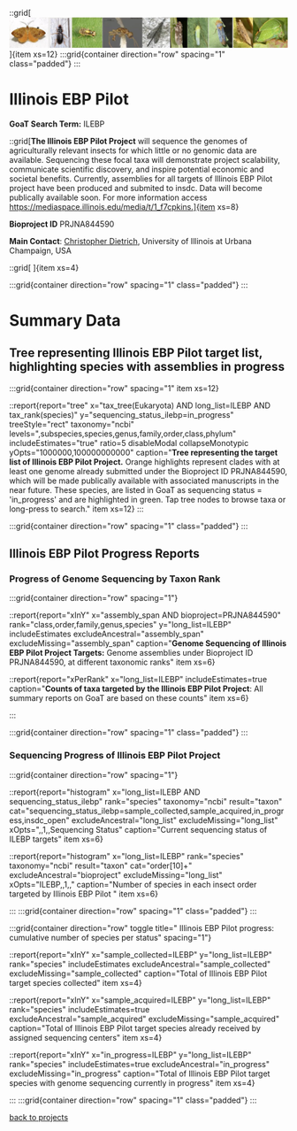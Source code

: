 
::grid[![GoaT](/static/images/ILEBP2.png)]{item xs=12}
:::grid{container direction="row" spacing="1" class="padded"}
:::

# Illinois EBP Pilot
**GoaT Search Term:** ILEBP


::grid[**The Illinois EBP Pilot Project** will sequence the genomes of agriculturally relevant insects for which little or no genomic data are available. Sequencing these focal taxa will demonstrate project scalability, communicate scientific discovery, and inspire potential economic and societal benefits. Currently, assemblies for all targets of Illinois EBP Pilot project have been produced and submited to insdc. Data will become publically available soon.  For more information access https://mediaspace.illinois.edu/media/t/1_f7cpkins.]{item xs=8}

**Bioproject ID** PRJNA844590

**Main Contact**: [Christopher Dietrich](https://experts.illinois.edu/en/persons/christopher-h-dietrich),  University of Illinois at Urbana Champaign, USA

::grid[ ]{item xs=4}


:::grid{container direction="row" spacing="1" class="padded"}
:::

# Summary Data

## Tree representing Illinois EBP Pilot target list, highlighting species with assemblies in progress

:::grid{container direction="row" spacing="1" item xs=12}

::report{report="tree" x="tax_tree(Eukaryota) AND long_list=ILEBP AND tax_rank(species)" y="sequencing_status_ilebp=in_progress" treeStyle="rect" taxonomy="ncbi" levels=",subspecies,species,genus,family,order,class,phylum" includeEstimates="true" ratio=5 disableModal collapseMonotypic yOpts="1000000,100000000000" caption="**Tree representing the target list of Illinois EBP Pilot Project.** Orange highlights represent clades with at least one genome already submitted under the Bioproject ID PRJNA844590, which will be made publically available with associated manuscripts in the near future. These species, are listed in GoaT as sequencing status = 'in_progress' and are highlighted in green. Tap tree nodes to browse taxa or long-press to search." item xs=12}
:::


:::grid{container direction="row" spacing="1" class="padded"}
:::

## Illinois EBP Pilot Progress Reports
### Progress of Genome Sequencing by Taxon Rank
:::grid{container direction="row" spacing="1"}

::report{report="xInY" x="assembly_span AND bioproject=PRJNA844590" rank="class,order,family,genus,species" y="long_list=ILEBP" includeEstimates excludeAncestral="assembly_span" excludeMissing="assembly_span" caption="**Genome Sequencing of Illinois EBP Pilot Project Targets:** Genome assemblies under Bioproject ID PRJNA844590, at different taxonomic ranks" item xs=6}

::report{report="xPerRank" x="long_list=ILEBP" includeEstimates=true caption="**Counts of taxa targeted by the Illinois EBP Pilot Project**: All summary reports on GoaT are based on these counts" item xs=6}

:::

:::grid{container direction="row" spacing="1" class="padded"}
:::

### Sequencing Progress of Illinois EBP Pilot Project

:::grid{container direction="row" spacing="1"}

::report{report="histogram" x="long_list=ILEBP AND sequencing_status_ilebp" rank="species" taxonomy="ncbi" result="taxon" cat="sequencing_status_ilebp=sample_collected,sample_acquired,in_progress,insdc_open" excludeAncestral="long_list" excludeMissing="long_list" xOpts=",,1,,Sequencing Status" caption="Current sequencing status of ILEBP targets" item xs=6}

::report{report="histogram" x="long_list=ILEBP" rank="species" taxonomy="ncbi" result="taxon" cat="order[10]+" excludeAncestral="bioproject" excludeMissing="long_list" xOpts="ILEBP,,1,," caption="Number of species in each insect order targeted by Illinois EBP Pilot " item xs=6}

:::
:::grid{container direction="row" spacing="1" class="padded"}
:::


:::grid{container direction="row" toggle title=" Illinois EBP Pilot progress: cumulative number of species per status" spacing="1"}

::report{report="xInY" x="sample_collected=ILEBP" y="long_list=ILEBP" rank="species" includeEstimates excludeAncestral="sample_collected" excludeMissing="sample_collected" caption="Total of Illinois EBP Pilot target species collected" item xs=4}

::report{report="xInY" x="sample_acquired=ILEBP" y="long_list=ILEBP" rank="species" includeEstimates=true excludeAncestral="sample_acquired" excludeMissing="sample_acquired" caption="Total of Illinois EBP Pilot target species already received by assigned sequencing centers" item xs=4}

::report{report="xInY" x="in_progress=ILEBP" y="long_list=ILEBP" rank="species" includeEstimates=true excludeAncestral="in_progress" excludeMissing="in_progress" caption="Total of Illinois EBP Pilot target species with genome sequencing currently in progress" item xs=4}

:::
:::grid{container direction="row" spacing="1" class="padded"}
:::



[back to projects](/projects)
